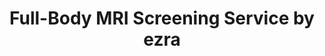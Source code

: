 ---
name: ezra
host: ezra.com
origin: https://ezra.com
pathname: /
search: ''
href: https://ezra.com/
title: Full-Body MRI Screening Service by ezra
ogTitle: Full-Body MRI Screening Service by ezra
twitterTitle: Full-Body MRI Screening Service by ezra
description: >-
  Ezra provides full-body MRI screening for potential early cancer and
  abnormalities in up to 13 organs. Book a scan today.
ogDescription: >-
  Ezra provides full-body MRI screening for potential early cancer and
  abnormalities in up to 13 organs. Book a scan today.
image: https://ezra.com/images/ezra-cancer-early-detection.jpg
ogImage: https://ezra.com/images/ezra-cancer-early-detection.jpg
twitterImage: ''
keywords: ''

---